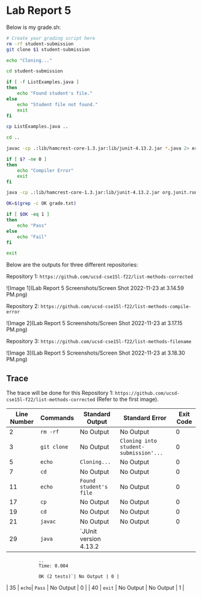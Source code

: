 # Lab Report 5
Below is my grade.sh:

```bash
# Create your grading script here
rm -rf student-submission
git clone $1 student-submission

echo "Cloning..."

cd student-submission

if [ -f ListExamples.java ]
then
    echo "Found student's file."
else
    echo "Student file not found."
    exit
fi

cp ListExamples.java ..

cd ..

javac -cp .:lib/hamcrest-core-1.3.jar:lib/junit-4.13.2.jar *.java 2> err.txt

if [ $? -ne 0 ]
then
    echo "Compiler Error"
    exit
fi

java -cp .:lib/hamcrest-core-1.3.jar:lib/junit-4.13.2.jar org.junit.runner.JUnitCore TestListExamples > grade.txt

OK=$(grep -c OK grade.txt)

if [ $OK -eq 1 ]
then
    echo "Pass"
else
    echo "Fail"
fi

exit
```

Below are the outputs for three different repositories:

Repository 1: `https://github.com/ucsd-cse15l-f22/list-methods-corrected`

![Image 1](Lab Report 5 Screenshots/Screen Shot 2022-11-23 at 3.14.59 PM.png)

Repository 2: `https://github.com/ucsd-cse15l-f22/list-methods-compile-error`

![Image 2](Lab Report 5 Screenshots/Screen Shot 2022-11-23 at 3.17.15 PM.png)

Repository 3: `https://github.com/ucsd-cse15l-f22/list-methods-filename`

![Image 3](Lab Report 5 Screenshots/Screen Shot 2022-11-23 at 3.18.30 PM.png)

## Trace

The trace will be done for this Repository 1: `https://github.com/ucsd-cse15l-f22/list-methods-corrected` (Refer to the first image).

| Line Number | Commands | Standard Output | Standard Error | Exit Code |
|-------------|----------|-----------------|----------------|-----------|
| 2 | `rm -rf` | No Output | No Output | 0 |
| 3 | `git clone` | No Output | `Cloning into student-submission'...` | 0 |
| 5 | `echo` | `Cloning...` | No Output | 0 |
| 7 | `cd` | No Output | No Output | 0|
| 11 | `echo` | `Found student's file` | No Output | 0 |
| 17 | `cp` | No Output | No Output | 0 |
| 19 | `cd` | No Output | No Output | 0 |
| 21 | `javac` | No Output | No Output | 0 |
| 29 | `java` | `JUnit version 4.13.2
                ..
                Time: 0.004

                OK (2 tests)`| No Output | 0 |
| 35 | `echo`| `Pass` | No Output | 0 |
| 40 | `exit` | No Output | No Output | 1 |
